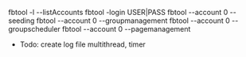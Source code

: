 fbtool -l --listAccounts
fbtool -login USER|PASS
fbtool --account 0 --seeding
fbtool --account 0 --groupmanagement
fbtool --account 0 --groupscheduler
fbtool --account 0 --pagemanagement

- Todo:
create log file
multithread, timer



